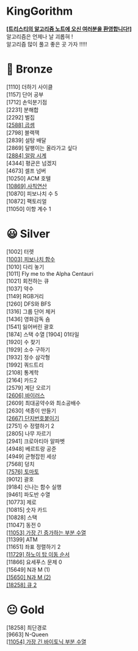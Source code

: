 # KingGorithm
[**[트리스티의 알고리즘 노트에 오신 여러분을 환영합니다!]**](https://tristy.tistory.com/)  
알고리즘은 언제나 날 괴롭혀 !  
알고리즘 많이 풀고 좋은 곳 가자 !!!!!  


# 🤩 Bronze

[1110] 더하기 사이클  
[1157] 단어 공부  
[1712] 손익분기점  
[2231] 분해합  
[2292] 벌집  
[[2588] 곱셈](https://tristy.tistory.com/10)  
[2798] 블랙잭  
[2839] 설탕 배달  
[2869] 달팽이는 올라가고 싶다  
[[2884] 알람 시계](https://tristy.tistory.com/11)  
[4344] 평균은 넘겠지  
[4673] 셀프 넘버  
[10250] ACM 호텔  
[[10869] 사칙연산](https://tristy.tistory.com/9)  
[10870] 피보나치 수 5  
[10872] 팩토리얼  
[11050] 이항 계수 1  
  
# 😃 Silver  
  
[1002] 터렛  
[[1003] 피보나치 함수](https://tristy.tistory.com/6)  
[1010] 다리 놓기  
[1011] Fly me to the Alpha Centauri  
[1021] 회전하는 큐  
[1037] 약수  
[1149] RGB거리  
[1260] DFS와 BFS  
[1316] 그룹 단어 체커  
[1436] 영화감독 숌  
[1541] 잃어버린 괄호  
[1874] 스택 수열 
[1904] 01타일  
[1920] 수 찾기  
[1929] 소수 구하기  
[1932] 정수 삼각형  
[1992] 쿼드트리  
[2108] 통계학  
[2164] 카드2  
[2579] 계단 오르기  
[[2606] 바이러스](https://tristy.tistory.com/14)  
[2609] 최대공약수와 최소공배수  
[2630] 색종이 만들기  
[[2667] 단지번호붙이기](https://tristy.tistory.com/15)   
[2751] 수 정렬하기 2  
[2805] 나무 자르기  
[2941] 크로아티아 알파벳  
[4948] 베르트랑 공준  
[4949] 균형잡힌 세상  
[7568] 덩치  
[[7576] 토마토](https://tristy.tistory.com/7)  
[9012] 괄호  
[9184] 신나는 함수 실행  
[9461] 파도반 수열  
[10773] 제로  
[10815] 숫자 카드  
[10828] 스택  
[11047] 동전 0  
[[11053] 가장 긴 증가하는 부분 수열](https://tristy.tistory.com/5)  
[11399] ATM  
[11651] 좌표 정렬하기 2  
[[11729] 하노이 탑 이동 순서](https://tristy.tistory.com/8)  
[11866] 요세푸스 문제 0  
[15649] N과 M (1)  
[[15650] N과 M (2)](https://tristy.tistory.com/17)  
[[18258] 큐 2](https://tristy.tistory.com/16)  
  
# 😐 Gold  
  
[18258] 최단경로  
[9663] N-Queen  
[[11054] 가장 긴 바이토닉 부분 수열](https://tristy.tistory.com/13)  
